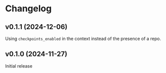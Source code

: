 # Changelog

## v0.1.1 (2024-12-06) 

Using `checkpoints_enabled` in the context instead of the presence of a repo.

## v0.1.0 (2024-11-27)

Initial release

